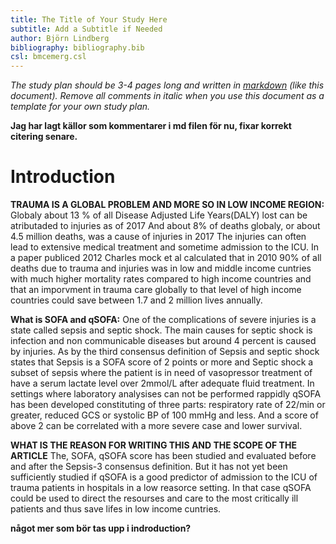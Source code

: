 ```yaml
---
title: The Title of Your Study Here
subtitle: Add a Subtitle if Needed
author: Björn Lindberg
bibliography: bibliography.bib
csl: bmcemerg.csl
---
```


*The study plan should be 3-4 pages long and written in
[markdown](https://rmarkdown.rstudio.com/) (like this
document). Remove all comments in italic when you use this document as
a template for your own study plan.* 

__Jag har lagt källor som kommentarer i md filen för nu, fixar korrekt citering senare.__

Introduction
============


__TRAUMA IS A GLOBAL PROBLEM AND MORE SO IN LOW INCOME REGION:__ Globaly about 13 % of all Disease Adjusted Life Years(DALY) lost can be atributaded to injuries as of 2017 <!--(Global, regional, and national disability-adjusted life-years (DALYs) for 359 diseases and injuries and healthy life expectancy (HALE) for 195 countries and territories, 1990–2017: a systematic analysis for the Global Burden of Disease Study 2017, the lancet)--> And about 8% of deaths globaly, or about 4.5 million deaths, was a cause of injuries in 2017 <!-- https://www.thelancet.com/lancet/visualisations/gbd-compare --> The injuries can often lead to extensive medical treatment and sometime admission to the ICU. In a paper publiced 2012 Charles mock et al calculated that in 2010 90% of all deaths due to trauma and injuries was in low and middle income cuntries with much higher mortality rates compared to high income countries and that an imporvment in trauma care globally to that level of high income countries could save between 1.7 and 2 million lives annually. <!-- (An Estimate of the Number of Lives that Could be Saved through Improvements in Trauma Care Globally, World jurnal of surgery 2012) -->

__What is SOFA and qSOFA:__ One of the complications of severe injuries is a state called sepsis and septic shock. The main causes for septic shock is infection and non communicable diseases but around 4 percent is caused by injuries. <!-- Global, regional, and national sepsis incidence and mortality, 1990–2017: analysis for the Global Burden of Disease Study, the lancet -->  As by the third consensus definition of Sepsis and septic shock states that Sepsis is a SOFA score of 2 points or more and Septic shock a subset of sepsis where the patient is in need of vasopressor treatment of have a serum lactate level over 2mmol/L after adequate fluid treatment. In settings where laboratory analysises can not be performed rappidly qSOFA has been developed constituting of three parts: respiratory rate of 22/min or greater, reduced GCS or systolic BP of 100 mmHg and less. And a score of above 2 can be correlated with a more severe case and lower survival.  <!--The Third International Consensus Definitions for Sepsis and Septic Shock (Sepsis-3), JAMA 2016 --> <!-- Developing a New Definition and Assessing New Clinical Criteria for Septic Shock, JAMA 2016 --> <!-- Assessment of Clinical Criteria for Sepsis, JAMA 2016 -->

__WHAT IS THE REASON FOR WRITING THIS AND THE SCOPE OF THE ARTICLE__ The, SOFA, qSOFA score has been studied and evaluated before and after the Sepsis-3 consensus definition. But it has not yet been sufficiently studied if qSOFA is a good predictor of admission to the ICU of trauma patients in hospitals in a low reasorce setting. In that case qSOFA could be used to direct the resourses and care to the most critically ill patients and thus save lifes in low income cuntries. <!--Källor?? samma som ovan?-->

__något mer som bör tas upp i indroduction?__

<!--*The background/introduction should summarise the scope of the problem,
what is known about the problem, what is not known, what specific
knowledge gap the study is supposed to fill and why this is
important. It should end be stating the aim of the study. The
background should be 4-5 paragraphs long and each paragraph should be
between 3-5 sentences. Strive to make the paragraphs about the same
length.* -->

<!--*bibliography.bib includes an example reference. Add additional
references in that file as bibtex entries and cite as
[@Courvoisier2011].*-->

<!--*bmcemerg.csl is a citation style language file that governs how 
citations and the reference list will be formatted. Leave as it is.* ->>

Methods
=======
__Känns som jag mest kopierar det som du skrev i PPFen i våras helt ärligt, känns inte som jag bidrar med så mycket i den här delen. Och sen är det en del statistiska termer och index jag inte hört om, ska google men kanske kommer behöva lite förtydliganden på torsdag... Och en del av Tripodkriterierna vet jag faktiskt inte då jag inte vet så mycket om hur databasen kom till eller ser ut vad gäller inklussion etc.__

A retrospective cohort study of 16 000 trauma patients admitted to four university hospitals in urban India between 2013 and 2015 that seeks to study the predictive value of qSOFA on the primary outcome of ICU admissions. 

Från PPF "This will be a retrospective analysis of a cohort of trauma patients admitted to four public university hospitals in urban India between 2013 and 2015. The complete cohort includes 16 000 patients. The primary outcome will be ICU admission. The predictors included in qSOFA are respiratory rate, Glasgow coma scale, and systolic blood pressure. Validity will be assessed in terms of predictive performance, which in turn will be measures as discrimination an calibration. Calibration will further be visualised using calibration plots. An optimal cutoff will be identified using the Youden index and sensitivity, specificity, precision, recall, positive and negative predictive values will assessed at this cutoff. The original model will finally be compared to a updated model, using the same predictive performance measures. Updating will be performed using logistic regression. Bootstrapping will be used to estimate 95% confidence intervals associated with point estimates. Missing data will be handled using multiple imputation. "


<--*Refer to the appropriate reporting guideline for details. If you are
developing, updating or validating a clinical prediction model then
use
[TRIPOD](https://www.equator-network.org/reporting-guidelines/tripod-statement/). If
you are conducting an observational study, for example a cohort or
case control study in which you assess associations between some
exposure and an outcome then use
[STROBE](https://www.equator-network.org/reporting-guidelines/strobe/).*-->
